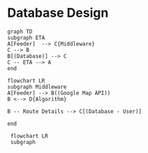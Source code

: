# Database Design
```mermaid
graph TD
subgraph ETA
A[Feeder]  --> C{Middleware}
C --> B
B[(Database)] --> C
C -- ETA --> A
end
```

```mermaid
flowchart LR
subgraph Middleware
A[Feeder] --> B((Google Map API))
B <--> D{Algorithm}

B -- Route Details --> C[(Database - User)]

end
```

```mermaid
 flowchart LR
 subgraph 
```
<!--stackedit_data:
eyJoaXN0b3J5IjpbMTI0NzY0NzY1OCwxNjYzMDU4NDIwLDE3Mj
Y3MDk3NjddfQ==
-->